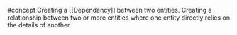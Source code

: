 #concept 
Creating a [[Dependency]] between two entities. Creating a relationship between two or more entities where one entity directly relies on the details of another.